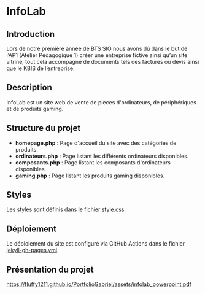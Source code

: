 # InfoLab

## Introduction

Lors de notre première année de BTS SIO nous avons dû dans le but de l’AP1 (Atelier Pédagogique 1)
créer une entreprise fictive ainsi qu’un site vitrine, tout cela accompagné de documents tels des 
factures ou devis ainsi que le KBIS de l’entreprise.

## Description

InfoLab est un site web de vente de pièces d'ordinateurs, de périphériques et de produits gaming.

## Structure du projet

- **homepage.php** : Page d'accueil du site avec des catégories de produits.
- **ordinateurs.php** : Page listant les différents ordinateurs disponibles.
- **composants.php** : Page listant les composants d'ordinateurs disponibles.
- **gaming.php** : Page listant les produits gaming disponibles.

## Styles

Les styles sont définis dans le fichier [style.css](style.css).

## Déploiement

Le déploiement du site est configuré via GitHub Actions dans le fichier [jekyll-gh-pages.yml](.github/workflows/jekyll-gh-pages.yml).

## Présentation du projet

https://fluffy1211.github.io/PortfolioGabriel/assets/infolab_powerpoint.pdf
